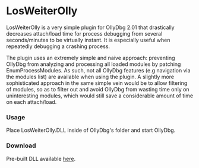 # LosWeiterOlly
LosWeiterOlly is a very simple plugin for OllyDbg 2.01 that drastically decreases attach/load time for process debugging from several seconds/minutes to be virtually instant. It is especially useful when repeatedly debugging a crashing process.

The plugin uses an extremely simple and naive approach: preventing OllyDbg from analyzing and processing all loaded modules by patching EnumProcessModules. As such, not all OllyDbg features (e.g navigation via the modules list) are available when using the plugin. A slightly more sophisticated approach in the same simple vein would be to allow filtering of modules, so as to filter out and avoid OllyDbg from wasting time only on uninteresting modules, which would still save a considerable amount of time on each attach/load.

### Usage
Place LosWeiterOlly.DLL inside of OllyDbg's folder and start OllyDbg.

### Download
Pre-built DLL available [here](https://github.com/potmdehex/LosWeiterOlly/releases).
